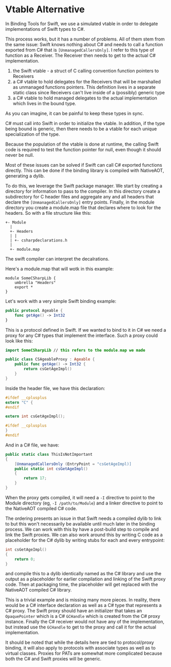 # Vtable Alternative

In Binding Tools for Swift, we use a simulated vtable in order to delegate implementations of Swift types to C#.

This process works, but it has a number of problems. All of them stem from the same issue: Swift knows nothing about C# and needs to call a function exported from C# that is `[UnmanagedCallersOnly]`. I refer to this type of function as a Receiver. The Receiver then needs to get to the actual C# implementation.
1. the Swift vtable - a struct of C calling convention function pointers to Receivers
2. a C# vtable to hold delegates for the Receivers that will be marshalled as unmanaged functions pointers. This definition lives in a separate static class since Receivers can't live inside of a (possibly) generic type
3. a C# vtable to hold managed delegates to the actual implementation which lives in the bound type.

As you can imagine, it can be painful to keep these types in sync.

C# must call into Swift in order to initialize the vtable. In addition, if the type being bound is generic, then there needs to be a vtable for each unique specialization of the type.

Because the population of the vtable is done at runtime, the calling Swift code is required to test the function pointer for null, even though it should never be null.

Most of these issues can be solved if Swift can call C# exported functions directly. This can be done if the binding library is compiled with NativeAOT, generating a dylib.

To do this, we leverage the Swift package manager. We start by creating a directory for information to pass to the compiler. In this directory create a subdirectory for C header files and aggregate any and all headers that declare the `[UnmanagedCallersOnly]` entry points. Finally, in the module directory you create a module.map file that declares where to look for the headers.
So with a file structure like this:
```
+- Module
  |
  +- Headers
  | |
  | +- csharpdeclarations.h
  |
  +- module.map
```
The swift compiler can interpret the decalrations.

Here's a module.map that will wotk in this example:
```
module SomeCSharpLib {
	umbrella "Headers"
	export *
}
```

Let's work with a very simple Swift binding example:
```swift
public protocol Ageable {
    func getAge() -> Int32
}
```
This is a protocol defined in Swift. If we wanted to bind to it in C# we need a proxy for any C# types that implement the interface. Such a proxy could look like this:
```swift
import SomeCSharpLib // this refers to the module.map we made

public class CSAgeableProxy : Ageable {
    public func getAge() -> Int32 {
        return csGetAgeImpl()
    }
}
```
Inside the header file, we have this declaration:
```c
#ifdef __cplusplus
extern "C" {
#endif

extern int csGetAgeImpl();

#ifdef __cplusplus
}
#endif
```
And in a C# file, we have:
```csharp
public static class ThisIsNotImportant
{
    [UnmanagedCallersOnly (EntryPoint = "csGetAgeImpl)]
    public static int csGetAgeImpl()
    {
        return 17;
    }
}
```

When the proxy gets compiled, it will need a `-I` directive to point to the Module directory (eg, `-I /path/to/Module`) and a linker directive to point to the NativeAOT compiled C# code.

The ordering presents an issue in that Swift needs a compiled dylib to link to but this won't necessarily be available until much later in the binding process. We can work with this by have a post-build step to compile and link the Swift proxies. We can also work around this by writing C code as a placeholder for the C# dylib by writing stubs for each and every entrypoint:
```c
int csGetAgeImpl()
{
    return 0;
}
```
and compile this to a dylib identically named as the C# library and use the output as a placeholder for earlier compilation and linking of the Swift proxy code. Then at packaging time, the placeholder will get replaced with the NativeAOT compiled C# library.

This is a trivial example and is missing many more pieces. In reality, there would be a C# interface declaration as well as a C# type that represents a C# proxy. The Swift proxy should have an initializer that takes an `OpaquePointer` which is a C# `GCHandle` which is created from the C# proxy instance. Finally the C# receiver would not have any of the implementation, but instead use the `GCHandle` to get to the proxy and call it for the actual implementation.

It should be noted that while the details here are tied to protocol/proxy binding, it will also apply to protocols with associate types as well as to virtual classes. Proxies for PATs are somewhat more complicated because both the C# and Swift proxies will be generic.